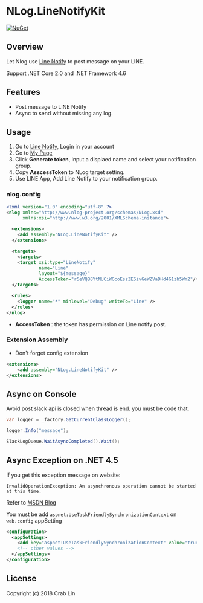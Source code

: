 NLog.LineNotifyKit
=========

[![NuGet](https://img.shields.io/nuget/v/NLog.LineNotifyKit.svg)](https://www.nuget.org/packages/NLog.LineNotifyKit/)

## Overview

Let Nlog use [Line Notify](https://notify-bot.line.me) to post message on your LINE.

Support .NET Core 2.0 and .NET Framework 4.6

## Features
- Post message to LINE Notify
- Async to send without missing any log.

## Usage
1. Go to [Line Notify](https://notify-bot.line.me), Login in your account
2. Go to [My Page](https://notify-bot.line.me/my/)
3. Click **Generate token**, input a displaed name and select your notification group.
4. Copy **AsscessToken** to NLog target setting.
5. Use LINE App, Add Line Notify to your notification group.

### nlog.config
``` xml
<?xml version="1.0" encoding="utf-8" ?>
<nlog xmlns="http://www.nlog-project.org/schemas/NLog.xsd"
      xmlns:xsi="http://www.w3.org/2001/XMLSchema-instance">

  <extensions>
    <add assembly="NLog.LineNotifyKit" />
  </extensions>

  <targets>
    <targets>
    <target xsi:type="LineNotify"
            name="Line"
            layout="${message}"
            AccessToken="r5eVQB8YtNUCiWGcoEszZESivGeWZVaDHd4G1zh5Wm2"/>
  </targets>

  <rules>
    <logger name="*" minlevel="Debug" writeTo="Line" />
  </rules>
</nlog>
```

- **AccessToken** : the token has permission on Line notify post.


### Extension Assembly

- Don't forget config extension 

``` xml
<extensions>
    <add assembly="NLog.LineNotifyKit" />
</extensions>
```

## Async on Console

Avoid post slack api is closed when thread is end. you must be code that.

``` C#
var logger = _factory.GetCurrentClassLogger();

logger.Info("message");

SlackLogQueue.WaitAsyncCompleted().Wait();

```

## Async Exception on .NET 4.5

If you get this exception message on website:

`InvalidOperationException: An asynchronous operation cannot be started at this time.`

Refer to [MSDN Blog](https://blogs.msdn.microsoft.com/webdev/2012/11/19/all-about-httpruntime-targetframework/)

You must be add `aspnet:UseTaskFriendlySynchronizationContext` on `web.config` appSetting 

``` xml
<configuration>
  <appSettings>
    <add key="aspnet:UseTaskFriendlySynchronizationContext" value="true" />
    <!-- other values -->
  </appSettings>
</configuration>
```

## License

Copyright (c) 2018 Crab Lin